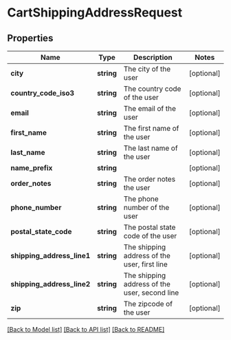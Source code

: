 # CartShippingAddressRequest

## Properties
Name | Type | Description | Notes
------------ | ------------- | ------------- | -------------
**city** | **string** | The city of the user | [optional] 
**country_code_iso3** | **string** | The country code of the user | [optional] 
**email** | **string** | The email of the user | [optional] 
**first_name** | **string** | The first name of the user | [optional] 
**last_name** | **string** | The last name of the user | [optional] 
**name_prefix** | **string** |  | [optional] 
**order_notes** | **string** | The order notes the user | [optional] 
**phone_number** | **string** | The phone number of the user | [optional] 
**postal_state_code** | **string** | The postal state code of the user | [optional] 
**shipping_address_line1** | **string** | The shipping address of the user, first line | [optional] 
**shipping_address_line2** | **string** | The shipping address of the user, second line | [optional] 
**zip** | **string** | The zipcode of the user | [optional] 

[[Back to Model list]](../README.md#documentation-for-models) [[Back to API list]](../README.md#documentation-for-api-endpoints) [[Back to README]](../README.md)


